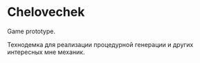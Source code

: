# Chelovechek
Game prototype.

Технодемка для реализации процедурной генерации и других интересных мне механик.
